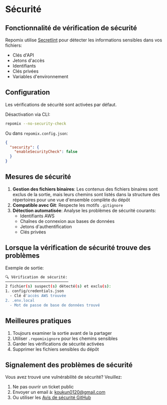 # Sécurité

## Fonctionnalité de vérification de sécurité

Repomix utilise [Secretlint](https://github.com/secretlint/secretlint) pour détecter les informations sensibles dans vos fichiers:
- Clés d'API
- Jetons d'accès
- Identifiants
- Clés privées
- Variables d'environnement

## Configuration

Les vérifications de sécurité sont activées par défaut.

Désactivation via CLI:
```bash
repomix --no-security-check
```

Ou dans `repomix.config.json`:
```json
{
  "security": {
    "enableSecurityCheck": false
  }
}
```

## Mesures de sécurité

1. **Gestion des fichiers binaires**: Les contenus des fichiers binaires sont exclus de la sortie, mais leurs chemins sont listés dans la structure des répertoires pour une vue d'ensemble complète du dépôt
2. **Compatible avec Git**: Respecte les motifs `.gitignore`
3. **Détection automatisée**: Analyse les problèmes de sécurité courants:
    - Identifiants AWS
    - Chaînes de connexion aux bases de données
    - Jetons d'authentification
    - Clés privées

## Lorsque la vérification de sécurité trouve des problèmes

Exemple de sortie:
```bash
🔍 Vérification de sécurité:
────────────────────────────
2 fichier(s) suspect(s) détecté(s) et exclu(s):
1. config/credentials.json
  - Clé d'accès AWS trouvée
2. .env.local
  - Mot de passe de base de données trouvé
```

## Meilleures pratiques

1. Toujours examiner la sortie avant de la partager
2. Utiliser `.repomixignore` pour les chemins sensibles
3. Garder les vérifications de sécurité activées
4. Supprimer les fichiers sensibles du dépôt

## Signalement des problèmes de sécurité

Vous avez trouvé une vulnérabilité de sécurité? Veuillez:
1. Ne pas ouvrir un ticket public
2. Envoyer un email à: koukun0120@gmail.com
3. Ou utiliser les [Avis de sécurité GitHub](https://github.com/yamadashy/repomix/security/advisories/new)
